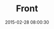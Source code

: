 ---
layout: post
title:  "Front"
number: "59"
date:   2015-02-28 08:00:30
large-image: "https://farm9.staticflickr.com/8656/16053071924_51692263e6_k.jpg"
---